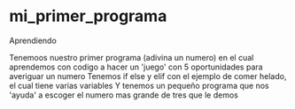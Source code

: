 # mi_primer_programa
Aprendiendo

Tenemoos nuestro primer programa (adivina un numero)
  en el cual aprendemos con codigo a hacer un 'juego' con 5 oportunidades para averiguar un numero
Tenemos if else y elif con el ejemplo de comer helado, el cual tiene varias variables
Y tenemos un pequeño programa que nos 'ayuda' a escoger el numero mas grande de tres que le demos
